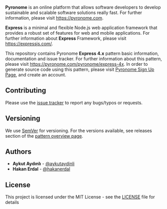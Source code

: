 **Pyronome** is an online platform that allows software developers to develop sustainable and scalable software solutions really fast.
For further information, please visit https://pyronome.com.

**Express** is a minimal and flexible Node.js web application framework that provides a robust set of features for web and mobile applications. For further information about **Express** Framework, please visit https://expressjs.com/.

This repository contains Pyronome **Express 4.x** pattern basic information, documentation and issue tracker. For further information about this pattern, please visit https://pyronome.com/pyronome/express-4x. In order to generate source code using this pattern, please visit [Pyronome Sign Up Page](https://pyronome.com/builder/signup), and create an account.

## Contributing

Please use the [issue tracker](https://github.com/pyronome/pattern-express-4x/issues) to report any bugs/typos or requests.

## Versioning

We use [SemVer](http://semver.org/) for versioning. For the versions available, see releases section of the [pattern overview page](https://pyronome.com/pyronome/express-4x#Overview). 

## Authors

* **Aykut Aydınlı** - [@aykutaydinli](https://github.com/aykutaydinli)
* **Hakan Erdal** - [@hakanerdal](https://github.com/hakanerdal)

## License

This project is licensed under the MIT License - see the [LICENSE](https://github.com/pyronome/pattern-express-4x/blob/master/LICENSE) file for details
